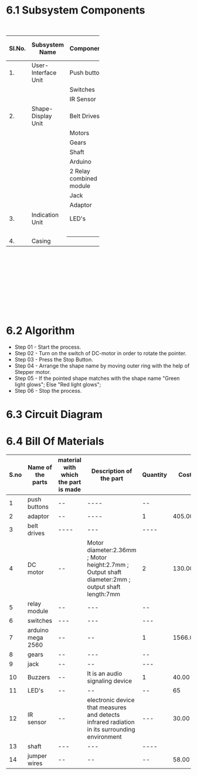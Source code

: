 # 6.1 Subsystem Components




&nbsp;
<table style="width: 50.4464%; height: 747px;" role="table">
<thead>
<tr style="height: 65px;">
<th style="width: 8.08926%; height: 65px;">Sl.No.</th>
<th style="width: 20.0837%; height: 65px;">Subsystem Name</th>
<th style="width: 25.9214%; height: 65px;">Components</th>
<td style="width: 19.2669%; height: 65px;">
<h3><span style="font-size: 14px;">Responsiblities</span></h3>
</td>
</tr>
</thead>
<tbody>
<tr style="height: 48px;">
<td style="width: 8.08926%; height: 48px;">1.</td>
<td style="width: 20.0837%; height: 48px;">User-Interface Unit</td>
<td style="width: 25.9214%; height: 48px;">Push buttons</td>
<td style="width: 19.2669%; height: 48px;"> Annapurna</td>
</tr>
<tr style="height: 24px;">
<td style="width: 8.08926%; height: 24px;"></td>
<td style="width: 20.0837%; height: 24px;"></td>
<td style="width: 25.9214%; height: 24px;">Switches</td>
<td style="width: 19.2669%; height: 24px;"></td>
</tr>
<tr style="height: 24px;">
<td style="width: 8.08926%; height: 24px;"></td>
<td style="width: 20.0837%; height: 24px;"></td>
<td style="width: 25.9214%; height: 24px;">IR Sensor</td>
<td style="width: 19.2669%; height: 24px;"></td>
</tr>
<tr style="height: 48px;">
<td style="width: 8.08926%; height: 48px;">2.</td>
<td style="width: 20.0837%; height: 48px;">Shape-Display Unit</td>
<td style="width: 25.9214%; height: 48px;">Belt Drives</td>
<td style="width: 19.2669%; height: 48px;"> Vighnesh</td>
</tr>
<tr style="height: 24px;">
<td style="width: 8.08926%; height: 24px;"></td>
<td style="width: 20.0837%; height: 24px;"></td>
<td style="width: 25.9214%; height: 24px;">Motors</td>
<td style="width: 19.2669%; height: 24px;"></td>
</tr>
<tr style="height: 24px;">
<td style="width: 8.08926%; height: 24px;"></td>
<td style="width: 20.0837%; height: 24px;"></td>
<td style="width: 25.9214%; height: 24px;">Gears</td>
<td style="width: 19.2669%; height: 24px;"></td>
</tr>
<tr style="height: 24px;">
<td style="width: 8.08926%; height: 24px;"></td>
<td style="width: 20.0837%; height: 24px;"></td>
<td style="width: 25.9214%; height: 24px;">Shaft</td>
<td style="width: 19.2669%; height: 24px;"></td>
</tr>
<tr style="height: 24px;">
<td style="width: 8.08926%; height: 24px;"></td>
<td style="width: 20.0837%; height: 24px;"></td>
<td style="width: 25.9214%; height: 24px;">Arduino</td>
<td style="width: 19.2669%; height: 24px;"></td>
</tr>
<tr style="height: 48px;">
<td style="width: 8.08926%; height: 48px;"></td>
<td style="width: 20.0837%; height: 48px;"></td>
<td style="width: 25.9214%; height: 48px;">2 Relay combined module</td>
<td style="width: 19.2669%; height: 48px;"></td>
</tr>
<tr style="height: 24px;">
<td style="width: 8.08926%; height: 24px;"></td>
<td style="width: 20.0837%; height: 24px;"></td>
<td style="width: 25.9214%; height: 24px;">Jack</td>
<td style="width: 19.2669%; height: 24px;"></td>
</tr>
<tr style="height: 24px;">
<td style="width: 8.08926%; height: 24px;"></td>
<td style="width: 20.0837%; height: 24px;"></td>
<td style="width: 25.9214%; height: 24px;">Adaptor</td>
<td style="width: 19.2669%; height: 24px;"></td>
</tr>
<tr style="height: 48px;">
<td style="width: 8.08926%; height: 48px;">3.</td>
<td style="width: 20.0837%; height: 48px;">Indication Unit</td>
<td style="width: 25.9214%; height: 48px;">LED's</td>
<td style="width: 19.2669%; height: 48px;"> Tejas</td>
</tr>
<tr style="height: 24px;">
<td style="width: 8.08926%; height: 24px;"></td>
<td style="width: 20.0837%; height: 24px;"></td>
<td style="width: 25.9214%; height: 24px;"></td>
<td style="width: 19.2669%; height: 24px;"></td>
</tr>
<tr style="height: 24px;">
<td style="width: 8.08926%; height: 24px;">4.</td>
<td style="width: 20.0837%; height: 24px;">Casing</td>
<th style="width: 25.9214%; height: 24px;"></th>
<td style="width: 19.2669%; height: 24px;"> Anushika</td>
</tr>
</tbody>
</table>

# 6.2 Algorithm 
* Step 01 - Start the process.
* Step 02 - Turn on the switch of DC-motor in order to rotate the pointer.
* Step 03 - Press the Stop Button.
* Step 04 - Arrange the shape name by moving outer ring with the help of Stepper motor.
* Step 05 - If the pointed shape matches with the shape name 
            "Green light glows";
            Else
            "Red light glows";
* Step 06 - Stop the process.

# 6.3 Circuit Diagram 

# 6.4 Bill Of Materials 

<html>
<body>
<!--StartFragment-->

S.no | Name of the parts | material with which the part is made | Description of the part | Quantity | Cost
-- | -- | -- | -- | -- | --
1 | push buttons | -- |----|-- | 
2 | adaptor | -- | ----| 1 |405.00
3 | belt drives | ----|--- | ----| 
4 | DC motor | -- | Motor diameter:2.36mm ; Motor height:2.7mm ; Output shaft diameter:2mm ; output shaft length:7mm | 2 | 130.00
5 | relay module | -- | ---| --| 
6 | switches |---  | --- |---  | 
7 | arduino mega 2560 | -- | -- | 1 | 1566.00
8 | gears | -- | --- | --| 
9 |jack| -- |--| --- | 
10 | Buzzers | -- | It is an audio signaling device | 1 | 40.00
11 |  LED's | -- | -- | -- | 65
12| IR sensor | -- | electronic device that measures and detects infrared radiation in its surrounding environment | ---| 30.00
13| shaft|---|---|----|
14|jumper wires|--|--|--|58.00

<!--EndFragment-->
</body>
</html>